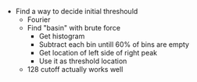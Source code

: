 * Find a way to decide initial threshould
    - Fourier
    - Find "basin" with brute force
        + Get histogram
        + Subtract each bin untill 60% of bins are empty
        + Get location of left side of right peak
        + Use it as threshold location
    - 128 cutoff actually works well